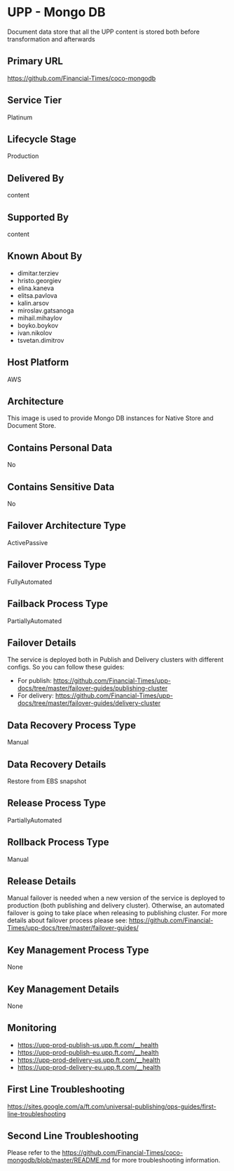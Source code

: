 # UPP - Mongo DB

Document data store that all the UPP content is stored both before transformation and afterwards

## Primary URL

https://github.com/Financial-Times/coco-mongodb

## Service Tier

Platinum

## Lifecycle Stage

Production

## Delivered By

content

## Supported By

content

## Known About By

- dimitar.terziev
- hristo.georgiev
- elina.kaneva
- elitsa.pavlova
- kalin.arsov
- miroslav.gatsanoga
- mihail.mihaylov
- boyko.boykov
- ivan.nikolov
- tsvetan.dimitrov

## Host Platform

AWS

## Architecture

This image is used to provide Mongo DB instances for Native Store and Document Store.

## Contains Personal Data

No

## Contains Sensitive Data

No

## Failover Architecture Type

ActivePassive

## Failover Process Type

FullyAutomated

## Failback Process Type

PartiallyAutomated

## Failover Details

The service is deployed both in Publish and Delivery clusters with different configs. So you can follow these guides:

- For publish: https://github.com/Financial-Times/upp-docs/tree/master/failover-guides/publishing-cluster
- For delivery: https://github.com/Financial-Times/upp-docs/tree/master/failover-guides/delivery-cluster

## Data Recovery Process Type

Manual

## Data Recovery Details

Restore from EBS snapshot

## Release Process Type

PartiallyAutomated

## Rollback Process Type

Manual

## Release Details

Manual failover is needed when a new version of the service is deployed to production (both publishing and delivery cluster).
Otherwise, an automated failover is going to take place when releasing to publishing cluster.
For more details about failover process please see: https://github.com/Financial-Times/upp-docs/tree/master/failover-guides/

## Key Management Process Type

None

## Key Management Details

None

## Monitoring

- https://upp-prod-publish-us.upp.ft.com/__health
- https://upp-prod-publish-eu.upp.ft.com/__health
- https://upp-prod-delivery-us.upp.ft.com/__health
- https://upp-prod-delivery-eu.upp.ft.com/__health

## First Line Troubleshooting

https://sites.google.com/a/ft.com/universal-publishing/ops-guides/first-line-troubleshooting

## Second Line Troubleshooting

Please refer to the https://github.com/Financial-Times/coco-mongodb/blob/master/README.md for more troubleshooting information.
